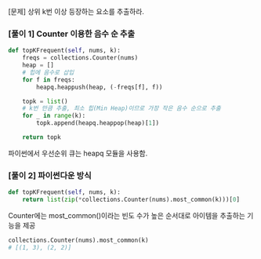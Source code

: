 [문제] 상위 k번 이상 등장하는 요소를 추출하라.

### [풀이 1] Counter 이용한 음수 순 추출
```python
def topKFrequent(self, nums, k):
    freqs = collections.Counter(nums)
    heap = []
    # 힙에 음수로 삽입
    for f in freqs:
        heapq.heappush(heap, (-freqs[f], f))

    topk = list()
    # k번 만큼 추출, 최소 힙(Min Heap)이므로 가장 작은 음수 순으로 추출
    for _ in range(k):
        topk.append(heapq.heappop(heap)[1])

    return topk
```
파이썬에서 우선순위 큐는 heapq 모듈을 사용함.

### [풀이 2] 파이썬다운 방식
```python
def topKFrequent(self, nums, k):
    return list(zip(*collections.Counter(nums).most_common(k)))[0]
```
Counter에는 most_common()이라는 빈도 수가 높은 순서대로 아이템을 추출하는 기능을 제공
```python
collections.Counter(nums).most_common(k)
# [(1, 3), (2, 2)]
```
